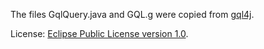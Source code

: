 The files GqlQuery.java and GQL.g were copied from [gql4j](https://code.google.com/p/gql4j/).

License: [Eclipse Public License version 1.0](http://www.eclipse.org/legal/epl-v10.html).
